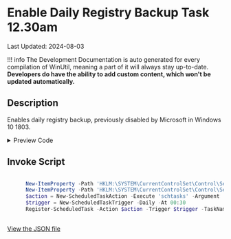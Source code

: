 ﻿# Enable Daily Registry Backup Task 12.30am

Last Updated: 2024-08-03


!!! info
     The Development Documentation is auto generated for every compilation of WinUtil, meaning a part of it will always stay up-to-date. **Developers do have the ability to add custom content, which won't be updated automatically.**


## Description

Enables daily registry backup, previously disabled by Microsoft in Windows 10 1803.

<!-- BEGIN CUSTOM CONTENT -->

<!-- END CUSTOM CONTENT -->

<details>
<summary>Preview Code</summary>

```json
{
    "Content":  "Enable Daily Registry Backup Task 12.30am",
    "Description":  "Enables daily registry backup, previously disabled by Microsoft in Windows 10 1803.",
    "link":  "https://christitustech.github.io/win/dev/features/Legacy-Windows-Panels/user",
    "category":  "Features",
    "panel":  "1",
    "Order":  "a017_",
    "feature":  [

                ],
    "InvokeScript":  [
                         "\r\n      New-ItemProperty -Path \u0027HKLM:\\SYSTEM\\CurrentControlSet\\Control\\Session Manager\\Configuration Manager\u0027 -Name \u0027EnablePeriodicBackup\u0027 -Type DWord -Value 1 -Force\r\n      New-ItemProperty -Path \u0027HKLM:\\SYSTEM\\CurrentControlSet\\Control\\Session Manager\\Configuration Manager\u0027 -Name \u0027BackupCount\u0027 -Type DWord -Value 2 -Force\r\n      $action = New-ScheduledTaskAction -Execute \u0027schtasks\u0027 -Argument \u0027/run /i /tn \"\\Microsoft\\Windows\\Registry\\RegIdleBackup\"\u0027\r\n      $trigger = New-ScheduledTaskTrigger -Daily -At 00:30\r\n      Register-ScheduledTask -Action $action -Trigger $trigger -TaskName \u0027AutoRegBackup\u0027 -Description \u0027Create System Registry Backups\u0027 -User \u0027System\u0027\r\n      "
                     ]
}
```
</details>

## Invoke Script

```powershell

      New-ItemProperty -Path 'HKLM:\SYSTEM\CurrentControlSet\Control\Session Manager\Configuration Manager' -Name 'EnablePeriodicBackup' -Type DWord -Value 1 -Force
      New-ItemProperty -Path 'HKLM:\SYSTEM\CurrentControlSet\Control\Session Manager\Configuration Manager' -Name 'BackupCount' -Type DWord -Value 2 -Force
      $action = New-ScheduledTaskAction -Execute 'schtasks' -Argument '/run /i /tn "\Microsoft\Windows\Registry\RegIdleBackup"'
      $trigger = New-ScheduledTaskTrigger -Daily -At 00:30
      Register-ScheduledTask -Action $action -Trigger $trigger -TaskName 'AutoRegBackup' -Description 'Create System Registry Backups' -User 'System'
      

```
<!-- BEGIN SECOND CUSTOM CONTENT -->

<!-- END SECOND CUSTOM CONTENT -->

[View the JSON file](https://github.com/ChrisTitusTech/winutil/tree/main/config/feature.json)

